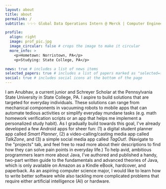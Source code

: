 ```yaml
---
layout: about
title: about
permalink: /
subtitle: ✨✨✨ Global Data Operations Intern @ Merck | Computer Engineering Major ✨✨✨

profile:
  align: right
  image: prof_pic.jpg
  image_circular: false # crops the image to make it circular
  more_info: >
    <p>Hometown: Norristown, PA</p>
    <p>Studying: State College, PA</p>

news: true # includes a list of news items
selected_papers: true # includes a list of papers marked as "selected={true}"
social: true # includes social icons at the bottom of the page
---
```


<div>

  <p>I am Anubhav, a current junior and Schreyer Scholar at the Pennsylvania State University in State College, PA. I aspire to build solutions that are targeted for everyday individuals. These solutions can range from mechanical components in vacuuming robots to mobile apps that can automate tedious activities or simplify everyday mundane tasks (e.g. math homework verification scripts or an app that helps me implement a personalized study habit). As I gradually build towards this goal, I've already developed a few Android apps for sheer fun: (1) a digital student planner app called <i>Smart Planner</i>, (2) a video-calling/casting media app called <i>TalkZone</i>, and (3) a simple social media app called <i>TagOut!</i>. (Navigate to the "projects" tab, and feel free to read more about their descriptions to find how they can solve pain points in everyday life.) To help avid, ambitious programmers learn more about Java, I've authored and published a handy, two-part written guide to the fundamentals and advanced theories of Java, which is only available on Amazon as a Kindle eBook, hardcover, and paperback. As an aspiring computer science major, I would like to learn how to write better software while also tackling more complicated problems that require either artificial intelligence (AI) or hardware.</p>

</div>
